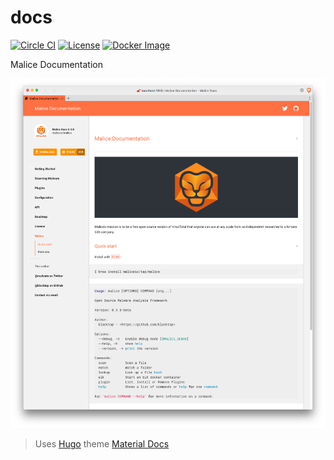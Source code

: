 docs
====

[![Circle CI](https://circleci.com/gh/maliceio/docs.png?style=shield)](https://circleci.com/gh/maliceio/docs)
[![License](https://img.shields.io/badge/licence-Apache%202.0-blue.svg)](LICENSE)
[![Docker Image](https://img.shields.io/badge/docker%20image-33.1MB-blue.svg)](https://hub.docker.com/r/malice/docs/)

Malice Documentation

![screen-shot](static/images/screen-shot.png)

> Uses [Hugo](https://gohugo.io) theme [Material Docs](https://github.com/digitalcraftsman/hugo-material-docs)

